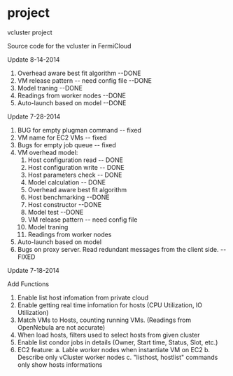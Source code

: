 project
=======

vcluster project

Source code for the vcluster in FermiCloud

Update 8-14-2014

1. Overhead aware best fit algorithm --DONE
2. VM release pattern -- need config file --DONE
3. Model traning --DONE
4. Readings from worker nodes --DONE
5. Auto-launch based on model --DONE

Update 7-28-2014

1. BUG for empty plugman command -- fixed
2. VM name for EC2 VMs -- fixed
3. Bugs for empty job queue -- fixed
4. VM overhead model:
   1. Host configuration read -- DONE
   2. Host configuration write -- DONE
   3. Host parameters check -- DONE
   4. Model calculation -- DONE
   5. Overhead aware best fit algorithm
   6. Host benchmarking --DONE
   7. Host constructor --DONE
   8. Model test --DONE
   9. VM release pattern -- need config file
   10. Model traning
   11. Readings from worker nodes 
5. Auto-launch based on model
6. Bugs on proxy server. Read redundant messages from the client side. --FIXED

Update 7-18-2014

Add Functions

1. Enable list host infomation from private cloud
2. Enable getting real time infomation for hosts (CPU Utilization, IO Utilization)
3. Match VMs to Hosts, counting running VMs. (Readings from OpenNebula are not accurate)
4. When load hosts, filters used to select hosts from given cluster
5. Enable list condor jobs in details (Owner, Start time, Status, Slot, etc.)
6. EC2 feature: 
   a. Lable worker nodes when instantiate VM on EC2
   b. Describe only vCluster worker nodes
   c. "listhost, hostlist" commands only show hosts informations

